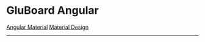 # GluBoard Angular

[Angular Material](https://v7.material.angular.io/components/categories)
[Material Design](https://material.io/components/)

---
